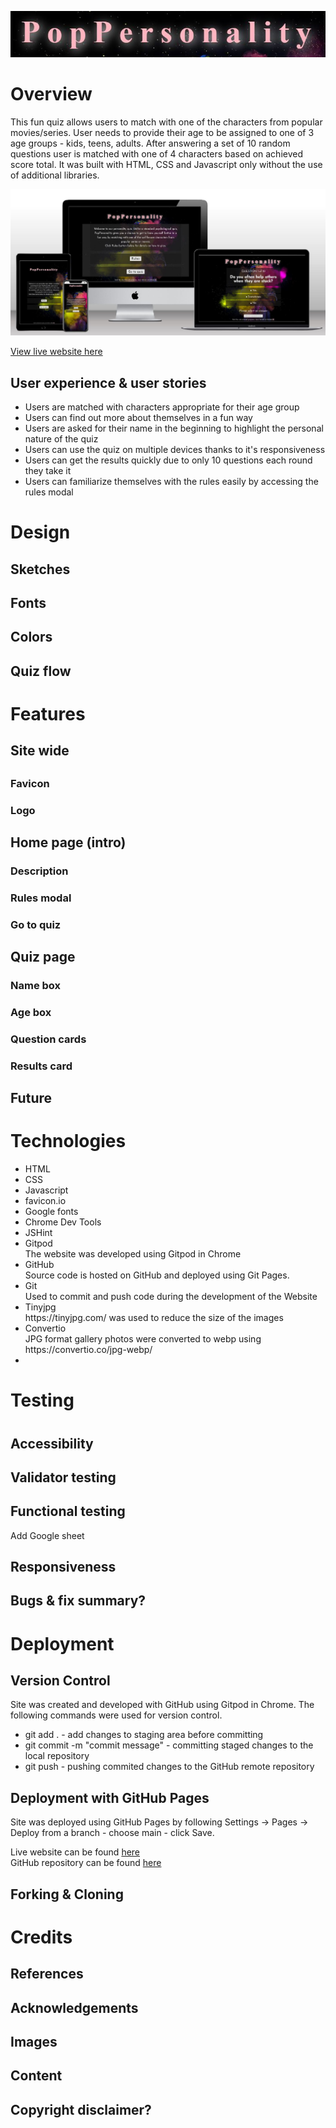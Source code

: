 ![PopPersonality Logo](docs/readme-images/logo.JPG)

<h1>Overview</h1>
This fun quiz allows users to match with one of the characters from popular movies/series. 
User needs to provide their age to be assigned to one of 3 age groups - kids, teens, adults. After answering a set of 10 random questions user is matched with one of 4 characters based on achieved score total. It was built with HTML, CSS and Javascript only without the use of additional libraries.

![Multidevice mockup](docs/readme-images/mockup.JPG)

[View live website here](https://agatoma.github.io/PopPersonality/)

<h2>User experience & user stories</h2>
<ul>
    <li>Users are matched with characters appropriate for their age group</li>
    <li>Users can find out more about themselves in a fun way</li>
    <li>Users are asked for their name in the beginning to highlight the personal nature of the quiz</li>
    <li>Users can use the quiz on multiple devices thanks to it's responsiveness</li>
    <li>Users can get the results quickly due to only 10 questions each round they take it</li>
    <li>Users can familiarize themselves with the rules easily by accessing the rules modal</li>
</ul>

<h1>Design</h1>
<h2>Sketches</h2>
<h2>Fonts<h2>
<h2>Colors<h2>
<h2>Quiz flow</h2>
<h1>Features</h1>
<h2>Site wide<h2>
<h3>Favicon<h3>
<h3>Logo<h3>
<h2>Home page (intro)</h2>
<h3>Description</h3>
<h3>Rules modal</h3>
<h3>Go to quiz</h3>
<h2>Quiz page</h2>
<h3>Name box</h3>
<h3>Age box</h3>
<h3>Question cards</h3>
<h3>Results card</h3>
<h2>Future</h2>
<h1>Technologies</h1>
<ul>
<li>HTML</li>
<li>CSS</li>
<li>Javascript</li>
<li>favicon.io</li>
<li>Google fonts</li>
<li>Chrome Dev Tools</li>
<li>JSHint</li>
<li>Gitpod</li>
    The website was developed using Gitpod in Chrome
    <li>GitHub</li>
    Source code is hosted on GitHub and deployed using Git Pages.
    <li>Git</li>
    Used to commit and push code during the development of the Website
    <li>Tinyjpg</li>
    https://tinyjpg.com/ was used to reduce the size of the images 
    <li>Convertio</li>
    JPG format gallery photos were converted to webp using https://convertio.co/jpg-webp/ 
<li></li>
</ul>
<h1>Testing<h1>
<h2>Accessibility</h2>
<h2>Validator testing</h2>
<h2>Functional testing</h2>
Add Google sheet
<h2>Responsiveness</h2>
<h2>Bugs & fix summary?</h2>
<h1>Deployment</h1>
<h2>Version Control</h2>
Site was created and developed with GitHub using Gitpod in Chrome. The following commands were used for version control.
<ul>
    <li>git add . - add changes to staging area before committing</li> 
    <li>git commit -m "commit message" - committing staged changes to the local repository</li>
    <li>git push - pushing commited changes to the GitHub remote repository</li>
</ul>

<h2>Deployment with GitHub Pages</h2>

Site was deployed using GitHub Pages by following Settings -> Pages -> Deploy from a branch - choose main - click Save. 

Live website can be found [here](https://agatoma.github.io/PopPersonality)<br>
GitHub repository can be found [here](https://github.com/AgaToma/PopPersonality)

<h2>Forking & Cloning</h2>
<h1>Credits</h1>
<h2>References</h2>
<h2>Acknowledgements</h2>
<h2>Images</h2>
<h2>Content</h2>
<h2>Copyright disclaimer?</h2>
